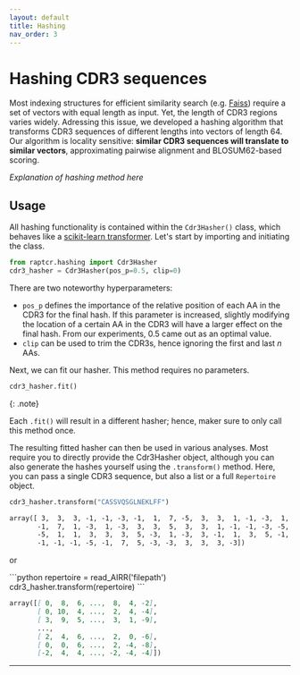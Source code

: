 ```yaml
---
layout: default
title: Hashing
nav_order: 3
---
```


# Hashing CDR3 sequences

Most indexing structures for efficient similarity search (e.g. [Faiss]) require
a set of vectors with equal length as input. Yet, the length of CDR3 regions
varies widely. Adressing this issue, we developed a hashing algorithm that
transforms CDR3 sequences of different lengths into vectors of length 64. Our
algorithm is locality sensitive: **similar CDR3 sequences will translate to
similar vectors**, approximating pairwise alignment and BLOSUM62-based scoring.

*Explanation of hashing method here*

## Usage

All hashing functionality is contained within the `Cdr3Hasher()` class, which
behaves like a [scikit-learn transformer]. Let's start by importing and
initiating the class.

```python
from raptcr.hashing import Cdr3Hasher
cdr3_hasher = Cdr3Hasher(pos_p=0.5, clip=0)
```

There are two noteworthy hyperparameters:

- `pos_p` defines the importance of the relative position of each AA in the CDR3
  for the final hash. If this parameter is increased, slightly modifying the
  location of a certain AA in the CDR3 will have a larger effect on the final
  hash. From our experiments, 0.5 came out as an optimal value.
- `clip` can be used to trim the CDR3s, hence ignoring the first and last *n* AAs.

Next, we can fit our hasher. This method requires no parameters.

```python
cdr3_hasher.fit()
```

{: .note}

Each `.fit()` will result in a different hasher; hence, maker sure to
only call this method once. 

The resulting fitted hasher can then be used in various analyses. Most require
you to directly provide the Cdr3Hasher object, although you can also generate
the hashes yourself using the `.transform()` method. Here, you can pass a single
CDR3 sequence, but also a list or a full `Repertoire` object.

<div class="code-example" markdown=1>

```python
cdr3_hasher.transform("CASSVQSGLNEKLFF")
``` 
</div>

```markdown
array([ 3,  3,  3, -1, -1, -3, -1,  1,  7, -5,  3,  3,  1, -1, -3,  1, -3,
       -1,  7,  1, -3,  1, -3,  3,  3,  5,  3,  3,  1, -1, -1, -3, -5, -3,
       -5,  1,  1,  3,  3,  3,  5, -3,  1, -3,  3, -1,  1,  3,  5, -1, -5,
       -1, -1, -1, -5, -1,  7,  5, -3, -3,  3,  3,  3, -3])
```

or


<div class="code-example" markdown=1>
```python
repertoire = read_AIRR('filepath')
cdr3_hasher.transform(repertoire)
``` 
</div>

```markdown
array([[ 0,  8,  6, ...,  8,  4, -2],
       [ 0, 10,  4, ...,  2,  4, -4],
       [ 3,  9,  5, ...,  3,  1, -9],
       ...,
       [ 2,  4,  6, ...,  2,  0, -6],
       [ 0,  0,  6, ...,  2, -4, -8],
       [-2,  4,  4, ..., -2, -4, -4]])
```


---
[Faiss]:https://faiss.ai/
[ClusTCR]:https://svalkiers.github.io/clusTCR/
[scikit-learn transformer]: https://scikit-learn.org/stable/data_transforms.html